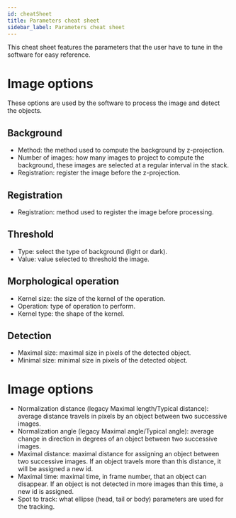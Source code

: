 ```yaml
---
id: cheatSheet
title: Parameters cheat sheet
sidebar_label: Parameters cheat sheet
---
```


This cheat sheet features the parameters that the user have to tune in the software for easy reference.

# Image options

These options are used by the software to process the image and detect the objects.

## Background

* Method: the method used to compute the background by z-projection.
* Number of images: how many images to project to compute the background, these images are selected at a regular interval in the stack.
* Registration: register the image before the z-projection.

## Registration

* Registration: method used to register the image before processing.

## Threshold

* Type: select the type of background (light or dark).
* Value: value selected to threshold the image.

## Morphological operation

* Kernel size: the size of the kernel of the operation.
* Operation: type of operation to perform.
* Kernel type: the shape of the kernel.

## Detection

* Maximal size: maximal size in pixels of the detected object.
* Minimal size: minimal size in pixels of the detected object.

# Image options

* Normalization distance (legacy Maximal length/Typical distance): average distance travels in pixels by an object between two successive images.
* Normalization angle (legacy Maximal angle/Typical angle): average change in direction in degrees of an object between two successive images.
* Maximal distance: maximal distance for assigning an object between two successive images. If an object travels more than this distance, it will be assigned a new id.
* Maximal time: maximal time, in frame number, that an object can disappear. If an object is not detected in more images than this time, a new id is assigned.
* Spot to track: what ellipse (head, tail or body) parameters are used for the tracking.
